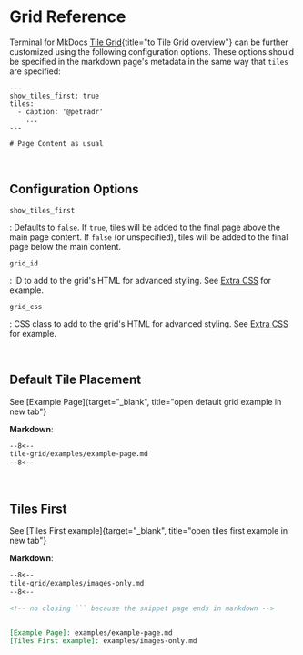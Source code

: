 # Grid Reference
Terminal for MkDocs [Tile Grid](index.md){title="to Tile Grid overview"} can be further customized using the following configuration options.  These options should be specified in the markdown page's metadata in the same way that `tiles` are specified:

```
---
show_tiles_first: true
tiles:
  - caption: '@petradr'
    ...
---

# Page Content as usual
```

<br>

## Configuration Options


`show_tiles_first`

:   Defaults to `false`.  If `true`, tiles will be added to the final page above the main page content.  If `false` (or unspecified), tiles will be added to the final page below the main content.

`grid_id`

:   ID to add to the grid's HTML for advanced styling. See [Extra CSS] for example.

`grid_css`

:   CSS class to add to the grid's HTML for advanced styling. See [Extra CSS] for example.


[Extra CSS]: examples/override-styling.md#extra-css

<br>

## Default Tile Placement

See [Example Page]{target="_blank", title="open default grid example in new tab"}

**Markdown**:
```markdown
--8<--
tile-grid/examples/example-page.md
--8<--
```

<br>

## Tiles First

See [Tiles First example]{target="_blank", title="open tiles first example in new tab"}

**Markdown**:
```markdown
--8<--
tile-grid/examples/images-only.md
--8<--

<!-- no closing ``` because the snippet page ends in markdown -->


[Example Page]: examples/example-page.md
[Tiles First example]: examples/images-only.md